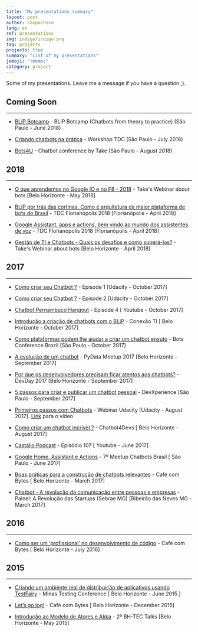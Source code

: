 ```yaml
---
title: "My presentations summary"
layout: post
author: ravpacheco
lang: en
ref: presentations
img: indigo/indigo.png
tag: projects
projects: true
summary: "List of my presentations"
jemoji: ":memo:"
category: project
---
```


Some of my presentations. Leave me a message if you have a question ;).

<div class="breaker"></div>

## Coming Soon
-----------------------------

* [BLiP Botcamp](http://botcamp.blip.ai/) - BLiP Botcamp (Chatbots from theory to practice) (São Paulo - June 2018)

* [Criando chatbots na prática](http://www.thedevelopersconference.com.br/tdc/2018/saopaulo/workshop-criando-chatbots-na-pratica) - Workshop TDC (São Paulo - July 2018)

* [Bots4U](http://www.bots4u.com.br/) - Chatbot conference by Take (São Paulo - August 2018)

## 2018
-----------------------------

* [O que aprendemos no Google IO e no F8 - 2018](https://www.youtube.com/watch?v=90N-UZBF388) - Take's Webinar about bots [Belo Horizonte - May 2018]

* [BLiP por trás das cortinas. Como é arquitetura da maior plataforma de bots do Brasil](http://www.thedevelopersconference.com.br/tdc/2018/florianopolis/trilha-arquitetura) - TDC Florianópolis 2018 [Florianópolis - April 2018]

* [Google Assistant, apps e actions, bem vindo ao mundo dos assistentes de voz](http://www.thedevelopersconference.com.br/tdc/2018/florianopolis/trilha-computacao-cognitiva) - TDC Florianópolis 2018 [Florianópolis - April 2018]


* [Gestão de TI e Chatbots - Quais os desafios e como superá-los?](https://www.youtube.com/watch?v=I9VP1bddZqA) - Take's Webinar about bots [Belo Horizonte - April 2018]

## 2017
-----------------------------

* [Como criar seu Chatbot ?](https://goo.gl/3nJNbh) - Episode 1 [Udacity - October 2017]

* [Como criar seu Chatbot ?](https://goo.gl/R5YFWd) - Episode 2 [Udacity - October 2017]

* [Chatbot Pernambuco Hangout](https://www.youtube.com/watch?v=mNaAqBAcW48&t=4s) - Episode 4 [ Youtube - October 2017]

* [Introdução a criação de chatbots com o BLiP](http://meloeventos.com.br/conexaoti/) - Conexão TI [ Belo Horizonte - October 2017]

* [Como plataformas podem lhe ajudar a criar um chatbot enxuto](https://www.sympla.com.br/bots-brasil-conf__162267?d=rafael-blip) - Bots Conference Brazil [São Paulo - October 2017]

* [A evolução de um chatbot](#) - PyData Meetup 2017 [Belo Horizonte - September 2017]

* [Por que os desenvolvedores precisam ficar atentos aos chatbots?](#) - DevDay 2017 [Belo Horizonte - September 2017]

* [5 passos para criar e publicar um chatbot pessoal](#) - DevXperience [São Paulo - September 2017]

* [Primeiros passos com Chatbots](https://goo.gl/azybbh) - Webinar Udacity [Udacity - August 2017]. [Link](https://www.youtube.com/embed/k4MdI-rhvyA) para o vídeo

* [Como criar um chatbot incrível ?](http://ravpacheco.com/chatbot4devs-apresentacao/) - Chatbot4Devs [ Belo Horizonte - August 2017]

* [Castálio Podcast](https://www.youtube.com/watch?v=UCToxnuNKQo) - Episódio 107 [ Youtube - June 2017]

* [Google Home, Assistant e Actions](http://ravpacheco.com/google-home-apresentacao/) - 7º Meetup Chatbots Brasil [ São Paulo - June 2017]

* [Boas práticas para a construção de chatbots relevantes](http://ravpacheco.com/boas-praticas-construcao-chatbots/) - Café com Bytes [ Belo Horizonte - March 2017]

* [Chatbot - A revolução da comunicação entre pessoas e empresas](http://ravpacheco.com/painel-sebrae-apresentacao/) - Painel: A Revolução das Startups (Sebrae MG) [Ribeirão das Neves MG - March 2017]

## 2016
-----------------------------

* [Como ser um ‘profissional’ no desenvolvimento de código](http://ravpacheco.com/profissional-software/) - Café com Bytes [ Belo Horizonte - July 2016]

## 2015
-----------------------------

* [Criando um ambiente real de distribuição de aplicativos usando TestFairy](http://ravpacheco.com/distribuindo-aplicativos-com-testFairy/) - Minas Testing Conference [ Belo Horizonte - June 2015 ]

* [Let’s go log!](http://ravpacheco.com/elk-log-apresentacao/) - Café com Bytes [ Belo Horizonte - December 2015]

* [Introdução ao Modelo de Atores e Akka](http://ravpacheco.com/introducao-akka-apresentacao/) - 2º BH-TEC Talks [Belo Horizonte - May 2015]
